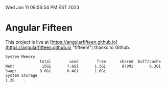 Wed Jan 11 09:56:54 PM EST 2023

# Angular Fifteen


This project is live at [https://angularfifteen.github.io](https://angularfifteen.github.io "fifteen!") thanks to Github.

```bash
System Memory
               total        used        free      shared  buff/cache   available
Mem:            15Gi       7.6Gi       1.3Gi       870Mi       6.3Gi       6.5Gi
Swap:          8.0Gi       6.4Gi       1.6Gi
System Storage
1.2G	.
```
```bash
